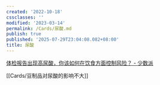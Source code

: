 ```yaml
---
created: '2022-10-18'
cssclasses: ''
modified: '2023-03-14'
permalink: /Cards/尿酸.md
publish: true
published: '2025-07-29T23:04:08.082+08:00'
title: 尿酸
---
```

[体检报告出现高尿酸，你该如何在饮食方面控制风险？ - 少数派](https://sspai.com/post/73031)

[[Cards/豆制品对尿酸的影响不大]]